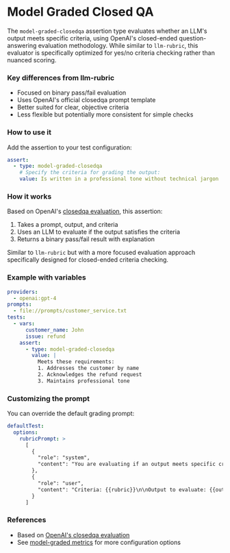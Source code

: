 # Model Graded Closed QA

The `model-graded-closedqa` assertion type evaluates whether an LLM's output meets specific criteria, using OpenAI's closed-ended question-answering evaluation methodology. While similar to `llm-rubric`, this evaluator is specifically optimized for yes/no criteria checking rather than nuanced scoring.

### Key differences from llm-rubric

- Focused on binary pass/fail evaluation
- Uses OpenAI's official closedqa prompt template
- Better suited for clear, objective criteria
- Less flexible but potentially more consistent for simple checks

### How to use it

Add the assertion to your test configuration:

```yaml
assert:
  - type: model-graded-closedqa
    # Specify the criteria for grading the output:
    value: Is written in a professional tone without technical jargon
```

### How it works

Based on OpenAI's [closedqa evaluation](https://github.com/openai/evals/blob/main/evals/registry/modelgraded/closedqa.yaml), this assertion:

1. Takes a prompt, output, and criteria
2. Uses an LLM to evaluate if the output satisfies the criteria
3. Returns a binary pass/fail result with explanation

Similar to `llm-rubric` but with a more focused evaluation approach specifically designed for closed-ended criteria checking.

### Example with variables

```yaml
providers:
  - openai:gpt-4
prompts:
  - file://prompts/customer_service.txt
tests:
  - vars:
      customer_name: John
      issue: refund
    assert:
      - type: model-graded-closedqa
        value: |
          Meets these requirements:
          1. Addresses the customer by name
          2. Acknowledges the refund request
          3. Maintains professional tone
```

### Customizing the prompt

You can override the default grading prompt:

```yaml
defaultTest:
  options:
    rubricPrompt: >
      [
        {
          "role": "system",
          "content": "You are evaluating if an output meets specific criteria. Output JSON with {pass: boolean, score: number, reason: string}"
        },
        {
          "role": "user",
          "content": "Criteria: {{rubric}}\n\nOutput to evaluate: {{output}}"
        }
      ]
```

### References

- Based on [OpenAI's closedqa evaluation](https://github.com/openai/evals/blob/main/evals/registry/modelgraded/closedqa.yaml)
- See [model-graded metrics](/docs/configuration/expected-outputs/model-graded) for more configuration options
